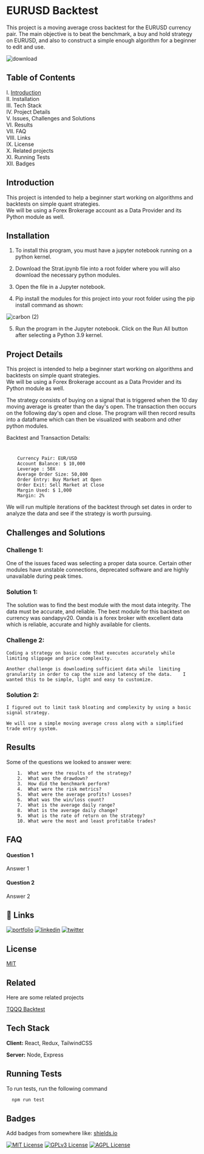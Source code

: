 
# EURUSD Backtest 

This project is a moving average cross backtest for the EURUSD currency pair. The main objective is to beat the benchmark, a buy and hold strategy on EURUSD, and 
also to construct a simple enough algorithm for a beginner to edit and use. 



![download](https://github.com/guzmanwolfrank/Trading/assets/29739578/7f69d82c-c6c6-4888-98f4-bae893de9b33)

## Table of Contents 

I. [Introduction](https://github.com/guzmanwolfrank/Trading/tree/terra/Backtests/EURUSDMavg#introduction) <br />
II. Installation <br />
III. Tech Stack  <br />
IV. Project Details <br />
V. Issues, Challenges and Solutions <br />
VI.  Results <br />
VII. FAQ <br />
VIII. Links <br />
IX. License <br />
X. Related projects <br />
XI. Running Tests <br />
XII. Badges  <br />


## Introduction 

This project is intended to help a beginner start working on algorithms and backtests on simple quant strategies.  
We will be using a Forex Brokerage account as a Data Provider and its Python module as well. 








## Installation

1. To install this program, you must have a jupyter notebook running on a python kernel. <br />

2.  Download the Strat.ipynb file into a root folder where you will also download the necessary python modules. <br />

3.  Open the file in a Jupyter notebook.  <br />

4. Pip install the modules for this 
project into your root folder using the pip install command as shown:

![carbon (2)](https://github.com/guzmanwolfrank/Trading/assets/29739578/f0f09919-20f8-4e3f-8b1c-58deb1e296e2)
<br />


5.  Run the program in the Jupyter notebook.  Click on the Run All button after selecting a Python 3.9 kernel.  <br />


## Project Details

This project is intended to help a beginner start working on algorithms and backtests on simple quant strategies.  
We will be using a Forex Brokerage account as a Data Provider and its Python module as well. 

The strategy consists of buying on a signal that is triggered when the 10 day moving average is greater than the day's open. 
The transaction then occurs on the following day's open and close. 
The program will then record results into a dataframe which can then be visualized with seaborn and other python modules. 


Backtest and Transaction Details: 
#
        Currency Pair: EUR/USD 
        Account Balance: $ 10,000
        Leverage : 50X
        Average Order Size: 50,000
        Order Entry: Buy Market at Open
        Order Exit: Sell Market at Close
        Margin Used: $ 1,000
        Margin: 2%


We will run multiple iterations of the backtest through set dates in order to analyze the data and see if the strategy is worth pursuing. 


## Challenges and Solutions

### Challenge 1: <br />

One of the issues faced was selecting a proper data source. Certain other modules have unstable connections, deprecated software and are highly unavailable during peak times. 


### Solution 1: <br />
The solution was to find the best module with the most data integrity.  The data must be accurate, and reliable.  The best module for this backtest on currency was oandapyv20.  Oanda is a forex broker with excellent data which is reliable, accurate and highly available for clients.  



### Challenge 2:  <br />

    Coding a strategy on basic code that executes accurately while limiting slippage and price complexity.   

    Another challenge is downloading sufficient data while  limiting granularity in order to cap the size and latency of the data.    I wanted this to be simple, light and easy to customize.  

### Solution 2:  <br />

    I figured out to limit task bloating and complexity by using a basic signal strategy. 

    We will use a simple moving average cross along with a simplified trade entry system. 



## Results 

Some of the questions we looked to answer were:

        1.  What were the results of the strategy?
        2.  What was the drawdown?
        3.  How did the benchmark perform?
        4.  What were the risk metrics? 
        5.  What were the average profits? Losses?
        6.  What was the win/loss count?
        7.  What is the average daily range? 
        8.  What is the average daily change?
        9.  What is the rate of return on the strategy?
        10. What were the most and least profitable trades? 
## FAQ

#### Question 1

Answer 1

#### Question 2

Answer 2


## 🔗 Links
[![portfolio](https://img.shields.io/badge/my_portfolio-000?style=for-the-badge&logo=ko-fi&logoColor=white)](https://www.wolfrankguzman.com/)
[![linkedin](https://img.shields.io/badge/linkedin-0A66C2?style=for-the-badge&logo=linkedin&logoColor=white)](https://www.linkedin.com/in/wolfrank/)
[![twitter](https://img.shields.io/badge/twitter-1DA1F2?style=for-the-badge&logo=twitter&logoColor=white)](https://twitter.com/wolfranknyc)


## License

[MIT](https://choosealicense.com/licenses/mit/)


## Related

Here are some related projects

[TQQQ Backtest](https://github.com/)


## Tech Stack

**Client:** React, Redux, TailwindCSS

**Server:** Node, Express


## Running Tests

To run tests, run the following command

```bash
  npm run test
```


## Badges

Add badges from somewhere like: [shields.io](https://shields.io/)

[![MIT License](https://img.shields.io/badge/License-MIT-green.svg)](https://choosealicense.com/licenses/mit/)
[![GPLv3 License](https://img.shields.io/badge/License-GPL%20v3-yellow.svg)](https://opensource.org/licenses/)
[![AGPL License](https://img.shields.io/badge/license-AGPL-blue.svg)](http://www.gnu.org/licenses/agpl-3.0)


